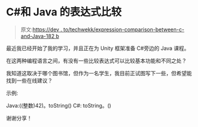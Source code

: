 # C#和 Java 的表达式比较

> 原文:[https://dev . to/techwekk/expression-comparison-between-c-and-Java-182 b](https://dev.to/techwekk/expression-comparison-between-c-and-java-182b)

最近我已经开始了我的学习，并且正在为 Unity 框架准备 C#旁边的 Java 课程。

在这两种编程语言之间，有没有一些比较表达式可以比较基本功能和不同之处？

我知道这取决于哪个图书馆，但作为一名学生，我目前正试图写下一些，但希望能找到一些在线建议？

示例:

Java:((整数)42)。toString()
C#: toString。()

谢谢分享！